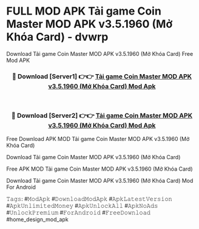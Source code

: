 # FULL MOD APK Tải game Coin Master MOD APK v3.5.1960 (Mở Khóa Card) - dvwrp
Download Tải game Coin Master MOD APK v3.5.1960 (Mở Khóa Card) Free Mod APK

<div align="center">
<h3>🔴 Download [Server1] 👉👉 <a href="https://apk-comot.site?title=Tải_game_Coin_Master_MOD_APK_v3.5.1960_(Mở_Khóa_Card)">Tải game Coin Master MOD APK v3.5.1960 (Mở Khóa Card) Mod Apk</a></h3><br>

<h3>🔴 Download [Server2] 👉👉 <a href="https://apk-comot.site?title=Tải_game_Coin_Master_MOD_APK_v3.5.1960_(Mở_Khóa_Card)">Tải game Coin Master MOD APK v3.5.1960 (Mở Khóa Card) Mod Apk</a></h3>
</div>


Free Download APK MOD Tải game Coin Master MOD APK v3.5.1960 (Mở Khóa Card)

Download Tải game Coin Master MOD APK v3.5.1960 (Mở Khóa Card) 

Free APK MOD Tải game Coin Master MOD APK v3.5.1960 (Mở Khóa Card) 

Download Tải game Coin Master MOD APK v3.5.1960 (Mở Khóa Card) Mod For Android

𝚃𝚊𝚐𝚜: #𝙼𝚘𝚍𝙰𝚙𝚔 #𝙳𝚘𝚠𝚗𝚕𝚘𝚊𝚍𝙼𝚘𝚍𝙰𝚙𝚔 #𝙰𝚙𝚔𝙻𝚊𝚝𝚎𝚜𝚝𝚅𝚎𝚛𝚜𝚒𝚘𝚗 #𝙰𝚙𝚔𝚄𝚗𝚕𝚒𝚖𝚒𝚝𝚎𝚍𝙼𝚘𝚗𝚎𝚢 #𝙰𝚙𝚔𝚄𝚗𝚕𝚘𝚌𝚔𝙰𝚕𝚕 #𝙰𝚙𝚔𝙽𝚘𝙰𝚍𝚜 #𝚄𝚗𝚕𝚘𝚌𝚔𝙿𝚛𝚎𝚖𝚒𝚞𝚖 #𝙵𝚘𝚛𝙰𝚗𝚍𝚛𝚘𝚒𝚍 #𝙵𝚛𝚎𝚎𝙳𝚘𝚠𝚗𝚕𝚘𝚊𝚍 #home_design_mod_apk
